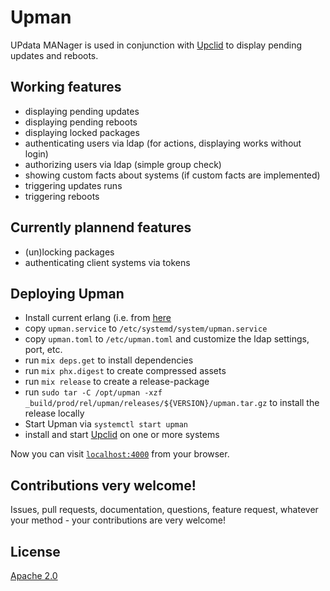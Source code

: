 # Upman

UPdata MANager is used in conjunction with [Upclid](https://github.com/flat235/upclid) to display pending updates and reboots.

## Working features
 - displaying pending updates
 - displaying pending reboots
 - displaying locked packages
 - authenticating users via ldap (for actions, displaying works without login)
 - authorizing users via ldap (simple group check)
 - showing custom facts about systems (if custom facts are implemented)
 - triggering updates runs
 - triggering reboots

## Currently plannend features
 - (un)locking packages
 - authenticating client systems via tokens
 
## Deploying Upman
  - Install current erlang (i.e. from [here](https://www.erlang-solutions.com/resources/download.html)
  - copy `upman.service` to `/etc/systemd/system/upman.service`
  - copy `upman.toml` to `/etc/upman.toml` and customize the ldap settings, port, etc.
  - run `mix deps.get` to install dependencies
  - run `mix phx.digest` to create compressed assets
  - run `mix release` to create a release-package
  - run `sudo tar -C /opt/upman -xzf _build/prod/rel/upman/releases/${VERSION}/upman.tar.gz` to install the release locally
  - Start Upman via `systemctl start upman`
  - install and start [Upclid](https://github.com/flat235/upclid) on one or more systems

Now you can visit [`localhost:4000`](http://localhost:4000) from your browser.

## Contributions very welcome!
Issues, pull requests, documentation, questions, feature request, whatever your method - your contributions are very welcome!

## License
[Apache 2.0](LICENSE)
